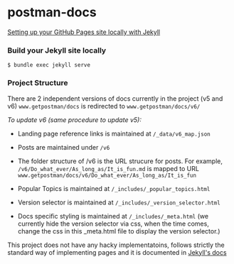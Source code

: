 # postman-docs

[Setting up your GitHub Pages site locally with Jekyll](https://help.github.com/articles/setting-up-your-github-pages-site-locally-with-jekyll/)

### Build your Jekyll site locally

    $ bundle exec jekyll serve
    
### Project Structure

There are 2 independent versions of docs currently in the project (v5 and v6)
`www.getpostman/docs` is redirected to `www.getpostman/docs/v6/`

*To update v6 (same procedure to update v5):*

* Landing page reference links is maintained at `/_data/v6_map.json`

* Posts are maintained under `/v6`

* The folder structure of /v6 is the URL strucure for posts. For example, `/v6/Do_what_ever/As_long_as/It_is_fun.md` is mapped to URL `www.getpostman/docs/v6/Do_what_ever/As_long_as/It_is_fun`

* Popular Topics is maintained at `/_includes/_popular_topics.html`

* Version selector is maintained at `/_includes/_version_selector.html`

* Docs specific styling is maintained at `/_includes/_meta.html` (we currently hide the version selector via css, when the time comes, change the css in this _meta.html file to display the version selector.)

This project does not have any hacky implementatoins, follows strictly the standard way of implementing pages and it is documented in [Jekyll's docs](https://jekyllrb.com/docs/home/)

